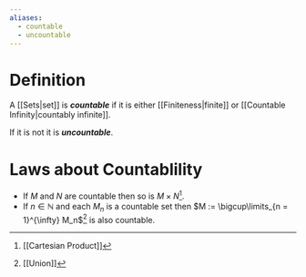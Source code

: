 ```yaml
---
aliases:
  - countable
  - uncountable
---
```

# Definition
A [[Sets|set]] is ___countable___ if it is either [[Finiteness|finite]] or [[Countable Infinity|countably infinite]].

If it is not it is ___uncountable___.

# Laws about Countablility
- If $M$ and $N$ are countable then so is $M \times N$[^1].
- If $n \in \mathbb{N}$ and each $M_n$ is a countable set then $M := \bigcup\limits_{n = 1}^{\infty} M_n$[^2] is also countable.

[^1]: [[Cartesian Product]]
[^2]: [[Union]]